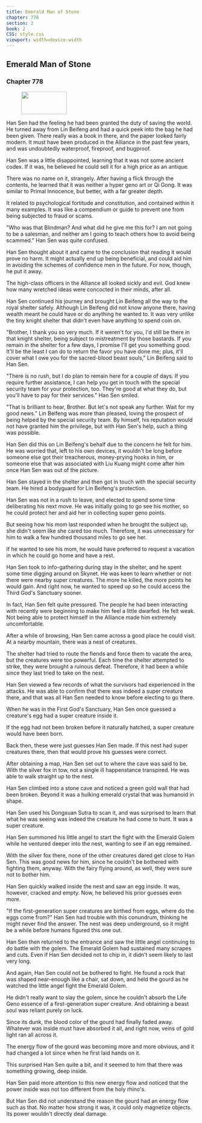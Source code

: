```yaml
---
title: Emerald Man of Stone
chapter: 778
section: 2
book: 2
CSS: style.css
viewport: width=device-width
---
```


## Emerald Man of Stone

### Chapter 778

<figure>
	<img src="../Images/gem.gif" alt="" id="gem" width="120" height="60" />
</figure>

Han Sen had the feeling he had been granted the duty of saving the world. He turned away from Lin Beifeng and had a quick peek into the bag he had been given. There really was a book in there, and the paper looked fairly modern. It must have been produced in the Alliance in the past few years, and was undoubtedly waterproof, fireproof, and bugproof.

Han Sen was a little disappointed, learning that it was not some ancient codex. If it was, he believed he could sell it for a high price as an antique.

There was no name on it, strangely. After having a flick through the contents, he learned that it was neither a hyper geno art or Qi Gong. It was similar to Primal Innocence, but better, with a far greater depth.

It related to psychological fortitude and constitution, and contained within it many examples. It was like a compendium or guide to prevent one from being subjected to fraud or scams.

"Who was that Blindman? And what did he give me this for? I am not going to be a salesman, and neither am I going to teach others how to avoid being scammed." Han Sen was quite confused.

Han Sen thought about it and came to the conclusion that reading it would prove no harm. It might actually end up being beneficial, and could aid him in avoiding the schemes of confidence men in the future. For now, though, he put it away.

The high-class officers in the Alliance all looked sickly and evil. God knew how many wretched ideas were concocted in their minds, after all.

Han Sen continued his journey and brought Lin Beifeng all the way to the royal shelter safely. Although Lin Beifeng did not know anyone there, having wealth meant he could have or do anything he wanted to. It was very unlike the tiny knight shelter that didn't even have anything to spend coin on.

"Brother, I thank you so very much. If it weren't for you, I'd still be there in that knight shelter, being subject to mistreatment by those bastards. If you remain in the shelter for a few days, I promise I'll get you something good. It'll be the least I can do to return the favor you have done me; plus, it'll cover what I owe you for the sacred-blood beast souls," Lin Beifeng said to Han Sen.

"There is no rush, but I do plan to remain here for a couple of days. If you require further assistance, I can help you get in touch with the special security team for your protection, too. They're good at what they do, but you'll have to pay for their services." Han Sen smiled.

"That is brilliant to hear, Brother. But let's not speak any further. Wait for my good news." Lin Beifeng was more than pleased, loving the prospect of being helped by the special security team. By himself, his reputation would not have granted him the privilege, but with Han Sen's help, such a thing was possible.

Han Sen did this on Lin Beifeng's behalf due to the concern he felt for him. He was worried that, left to his own devices, it wouldn't be long before someone else got their treacherous, money-prying hooks in him, or someone else that was associated with Liu Kuang might come after him once Han Sen was out of the picture.

Han Sen stayed in the shelter and then got in touch with the special security team. He hired a bodyguard for Lin Beifeng's protection.

Han Sen was not in a rush to leave, and elected to spend some time deliberating his next move. He was initially going to go see his mother, so he could protect her and aid her in collecting super geno points.

But seeing how his mom last responded when he brought the subject up, she didn't seem like she cared too much. Therefore, it was unnecessary for him to walk a few hundred thousand miles to go see her.

If he wanted to see his mom, he would have preferred to request a vacation in which he could go home and have a rest.

Han Sen took to info-gathering during stay in the shelter, and he spent some time digging around on Skynet. He was keen to learn whether or not there were nearby super creatures. The more he killed, the more points he would gain. And right now, he wanted to speed up so he could access the Third God's Sanctuary sooner.

In fact, Han Sen felt quite pressured. The people he had been interacting with recently were beginning to make him feel a little dwarfed. He felt weak. Not being able to protect himself in the Alliance made him extremely uncomfortable.

After a while of browsing, Han Sen came across a good place he could visit. At a nearby mountain, there was a nest of creatures.

The shelter had tried to route the fiends and force them to vacate the area, but the creatures were too powerful. Each time the shelter attempted to strike, they were brought a ruinous defeat. Therefore, it had been a while since they last tried to take on the nest.

Han Sen viewed a few records of what the survivors had experienced in the attacks. He was able to confirm that there was indeed a super creature there, and that was all Han Sen needed to know before electing to go there.

When he was in the First God's Sanctuary, Han Sen once guessed a creature's egg had a super creature inside it.

If the egg had not been broken before it naturally hatched, a super creature would have been born.

Back then, these were just guesses Han Sen made. If this nest had super creatures there, then that would prove his guesses were correct.

After obtaining a map, Han Sen set out to where the cave was said to be. With the silver fox in tow, not a single ill happenstance transpired. He was able to walk straight up to the nest.

Han Sen climbed into a stone cave and noticed a green gold wall that had been broken. Beyond it was a hulking emerald crystal that was humanoid in shape.

Han Sen used his Dongxuan Sutra to scan it, and was surprised to learn that what he was seeing was indeed the creature he had come to hunt. It was a super creature.

Han Sen summoned his little angel to start the fight with the Emerald Golem while he ventured deeper into the nest, wanting to see if an egg remained.

With the silver fox there, none of the other creatures dared get close to Han Sen. This was good news for him, since he couldn't be bothered with fighting them, anyway. With the fairy flying around, as well, they were sure not to bother him.

Han Sen quickly walked inside the nest and saw an egg inside. It was, however, cracked and empty. Now, he believed his prior guesses even more.

"If the first-generation super creatures are birthed from eggs, where do the eggs come from?" Han Sen had trouble with this conundrum, thinking he might never find the answer. The nest was deep underground, so it might be a while before humans figured this one out.

Han Sen then returned to the entrance and saw the little angel continuing to do battle with the golem. The Emerald Golem had sustained many scrapes and cuts. Even if Han Sen decided not to chip in, it didn't seem likely to last very long.

And again, Han Sen could not be bothered to fight. He found a rock that was shaped near-enough like a chair, sat down, and held the gourd as he watched the little angel fight the Emerald Golem.

He didn't really want to slay the golem, since he couldn't absorb the Life Geno essence of a first-generation super creature. And obtaining a beast soul was reliant purely on luck.

Since its dunk, the blood color of the gourd had finally faded away. Whatever was inside must have absorbed it all, and right now, veins of gold light ran all across it.

The energy flow of the gourd was becoming more and more obvious, and it had changed a lot since when he first laid hands on it.

This surprised Han Sen quite a bit, and it seemed to him that there was something growing, deep inside.

Han Sen paid more attention to this new energy flow and noticed that the power inside was not too different from the holy rhino's.

But Han Sen did not understand the reason the gourd had an energy flow such as that. No matter how strong it was, it could only magnetize objects. Its power wouldn't directly deal damage.